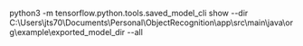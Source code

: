 python3 -m tensorflow.python.tools.saved_model_cli show --dir C:\Users\jts70\Documents\Personal\ObjectRecognition\app\src\main\java\org\example\exported_model_dir --all